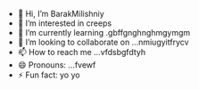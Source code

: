 - 👋 Hi, I’m BarakMilishniy
- 👀 I’m interested in creeps
- 🌱 I’m currently learning .gbffgnghnghmgymgm
- 💞️ I’m looking to collaborate on ...nmiugyitfrycv
- 📫 How to reach me ...vfdsbgfdtyh
- 😄 Pronouns: ...fvewf
- ⚡ Fun fact: yo yo 
<!--
BarakMilishniy/BarakMilishniy is a ✨ special ✨ repository because its `README.md` (this file) appears on your GitHub profile.
You can click the Preview link to take a look at your changes.
--
